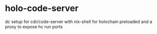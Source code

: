 # holo-code-server
dc setup for cdr/code-server with nix-shell for holochain preloaded and a proxy to expose hc run ports
